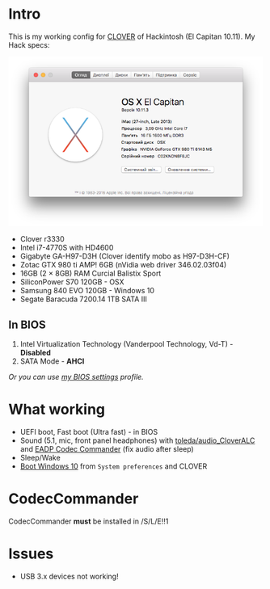 # Intro

This is my working config for [CLOVER][Clover] of Hackintosh (El Capitan 10.11).
My Hack specs:

![My hackintosh specs][System Info]

* Clover r3330
* Intel i7-4770S with HD4600
* Gigabyte GA-H97-D3H (Clover identify mobo as H97-D3H-CF)
* Zotac GTX 980 ti AMP! 6GB (nVidia web driver 346.02.03f04)
* 16GB (2 × 8GB) RAM Curcial Balistix Sport
* SiliconPower S70 120GB - OSX
* Samsung 840 EVO 120GB - Windows 10
* Segate Baracuda 7200.14 1TB SATA III

## In BIOS

1. Intel Virtualization Technology (Vanderpool Technology, Vd-T) - **Disabled**
2. SATA Mode - **AHCI**

  *Or you can use [my BIOS settings][BIOS-Setup] profile.*

# What working

* UEFI boot, Fast boot (Ultra fast) - in BIOS
* Sound (5.1, mic, front panel headphones) with [toleda/audio_CloverALC][CloverALC] and [EADP Codec Commander][EADP] (fix audio after sleep)
* Sleep/Wake
* [Boot Windows 10][Windows Boot] from `System preferences` and CLOVER

# CodecCommander

CodecCommander **must** be installed in /S/L/E!!1

# Issues

* USB 3.x devices not working!

[EADP]: https://applelife.ru/threads/eapd-codec-commander.41696/
[CloverALC]: https://github.com/toleda/audio_CloverALC
[Clover]: http://sourceforge.net/projects/cloverefiboot/
[Windows Boot]: ./Screenshots/Bootable_Windows_from_OSX.png
[System Info]: ./Screenshots/System_Info.png
[BIOS-Setup]: ./BIOS/BIOS-Setup.bin
